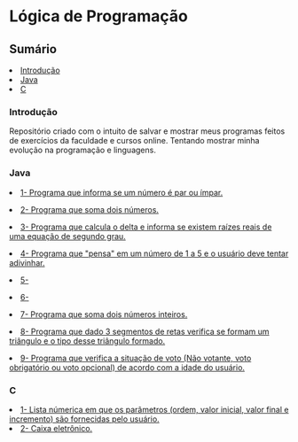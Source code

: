 # Lógica de Programação

<h2>Sumário</h2>
<li><a href="#introducao">Introdução</a></li>
<li><a href="#java">Java</a></li>
<li><a href="c">C</a></li>

<h3 id="introducao">Introdução</h3>
  Repositório criado com o intuito de salvar e mostrar meus programas feitos de exercícios da faculdade e cursos online. Tentando mostrar minha evolução na programação e linguagens.
  
<h3 id="java">Java</h3>

<a href="https://github.com/lucasjs19/logica-de-programacao/blob/main/Java/ParImpar.java"><li>1- Programa que informa se um número é par ou ímpar.</li></a>


<a href="https://github.com/lucasjs19/logica-de-programacao/blob/main/Java/TelaCalc.java"><li>2- Programa que soma dois números.</li></a>


<a href="https://github.com/lucasjs19/logica-de-programacao/blob/main/Java/TelaEquacao.java"><li>3- Programa que calcula o delta e informa se existem raízes reais de uma equação de segundo grau.</li></a>


<a href="https://github.com/lucasjs19/logica-de-programacao/blob/main/Java/TelaGenio.java"><li>4- Programa que "pensa" em um número de 1 a 5 e o usuário deve tentar adivinhar.</li></a>


<a href="https://github.com/lucasjs19/logica-de-programacao/blob/main/Java/TelaOperadores.java"><li>5-</li></a>


<a href="https://github.com/lucasjs19/logica-de-programacao/blob/main/Java/TelaRelogio.java"><li>6-</li></a>


<a href="https://github.com/lucasjs19/logica-de-programacao/blob/main/Java/TelaSomaSwing.java"><li>7- Programa que soma dois números inteiros.</li></a>


<a href="https://github.com/lucasjs19/logica-de-programacao/blob/main/Java/TelaTriangulo.java"><li>8- Programa que dado 3 segmentos de retas verifica se formam um triângulo e o tipo desse triângulo formado.</li></a>


<a href="https://github.com/lucasjs19/logica-de-programacao/blob/main/Java/TelaVoto.java"><li>9- Programa que verifica a situação de voto (Não votante, voto obrigatório ou voto opcional) de acordo com a idade do usuário.</li></a>
  

  <h3 id="c">C</h3>
  
  <li><a href="https://github.com/lucasjs19/logica-de-programacao/blob/main/C/2.cpp">1- Lista númerica em que os parâmetros (ordem, valor inicial, valor final e incremento) são fornecidas pelo usuário.</a></li>
    
 <li><a href="https://github.com/lucasjs19/logica-de-programacao/blob/main/C/3.cpp">2- Caixa eletrônico.</a></li>

